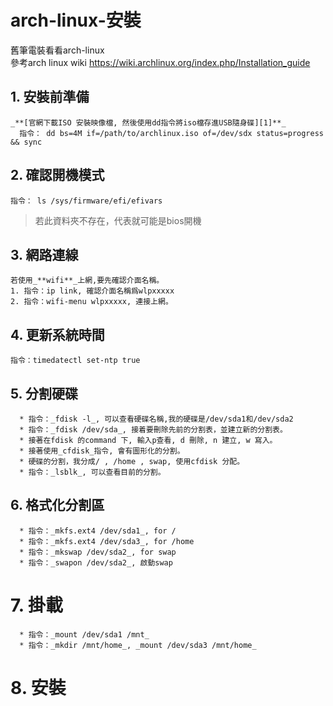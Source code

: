 # arch-linux-安裝  
舊筆電裝看看arch-linux  
參考arch linux wiki
<https://wiki.archlinux.org/index.php/Installation_guide>  
  

## 1. 安裝前準備  
    _**[官網下載ISO 安裝映像檔, 然後使用dd指令將iso檔存進USB隨身碟][1]**_  
      指令： dd bs=4M if=/path/to/archlinux.iso of=/dev/sdx status=progress && sync  

[1]:https://wiki.archlinux.org/index.php/USB_flash_installation_media

## 2. 確認開機模式  
    指令： ls /sys/firmware/efi/efivars  
>若此資料夾不存在，代表就可能是bios開機  
  
## 3. 網路連線  
    若使用_**wifi**_上網,要先確認介面名稱。  
    1. 指令：ip link, 確認介面名稱爲wlpxxxxx  
    2. 指令：wifi-menu wlpxxxxx, 連接上網。  
  
## 4. 更新系統時間  
    指令：timedatectl set-ntp true  
  
## 5. 分割硬碟  
      * 指令：_fdisk -l_, 可以查看硬碟名稱,我的硬碟是/dev/sda1和/dev/sda2
      * 指令：_fdisk /dev/sda_, 接着要刪除先前的分割表，並建立新的分割表。
      * 接著在fdisk 的command 下, 輸入p查看, d 刪除, n 建立, w 寫入。  
      * 接著使用_cfdisk_指令, 會有圖形化的分割。
      * 硬碟的分割，我分成/ , /home , swap, 使用cfdisk 分配。
      * 指令：_lsblk_, 可以查看目前的分割。  
  
## 6. 格式化分割區  
      * 指令：_mkfs.ext4 /dev/sda1_, for /
      * 指令：_mkfs.ext4 /dev/sda3_, for /home
      * 指令：_mkswap /dev/sda2_, for swap
      * 指令：_swapon /dev/sda2_, 啟動swap  
     
# 7. 掛載
      * 指令：_mount /dev/sda1 /mnt_
      * 指令：_mkdir /mnt/home_, _mount /dev/sda3 /mnt/home_  

# 8. 安裝

